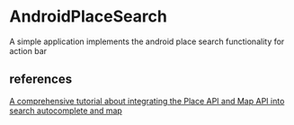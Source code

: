 # AndroidPlaceSearch
A simple application implements the android place search functionality for action bar

## references
[A comprehensive tutorial about integrating the Place API and Map API into search autocomplete and map](http://wptrafficanalyzer.in/blog/android-searchview-widget-with-google-places-api-using-actionbarsherlock-library/)
